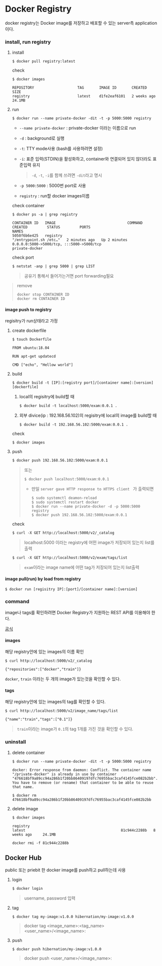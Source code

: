 # Docker Registry

docker registry는 Docker image를 저장하고 배포할 수 있는 server측 application이다.

### install, run registry

1. install

   ```
   $ docker pull registry:latest
   ```

   check 

   ```
   $ docker images 
   ```

   ```
   REPOSITORY                    TAG       IMAGE ID       CREATED       SIZE
   registry                      latest    d1fe2eaf6101   2 weeks ago   24.1MB
   ```

2. run

   ```
   $ docker run --name private-docker -dit -t -p 5000:5000 registry
   ```

   - `--name private-docker` : private-docker 이라는 이름으로 run
   
   - `-d` : background로 실행
   
   - `-t`: TTY mode사용 (bash를 사용하려면 설정)
   
   - `-i`: 표준 입력(STDIN)을 활성화하고, container와 연결되어 있지 않더라도 표준입력 유지
   
     > `-d`, `-t`, `-i`를 함께 쓰려면 `-dit`라고 명시
   
   - `-p 5000:5000` : 5000번 port로 사용
   
   - `registry` : run할 docker images이름
   
   check container

   ```
   $ docker ps -a | grep registry
   ```
   
   ```
   CONTAINER ID   IMAGE                                 COMMAND                  CREATED         STATUS         PORTS                                                                                                                                  NAMES
   5050f6b6e425   registry                              "/entrypoint.sh /etc…"   2 minutes ago   Up 2 minutes   0.0.0.0:5000->5000/tcp, :::5000->5000/tcp                                                                                              private-docker
   ```
   
   check port
   
   ```
   $ netstat -anp | grep 5000 | grep LIST
   ```
   
   > 공유기 통해서 들어가는거면 port forwarding필요



> remove
>
> ```
> docker stop CONTAINER ID
> docker rm CONTAINER ID
> ```
>
> 





#### image push to registry

regisitry가 run상태라고 가정

1. create dockerfile 

   ```
   $ touch Dockerfile
   ```

   ```
   FROM ubuntu:18.04
   
   RUN apt-get updatecd
   
   CMD ["echo", "Hellow world"]
   ```

2. build

   ```
   $ docker build -t [IP]:[registry port]/[container name]:[version] [dockerfile]
   ```

   

   1. local의 regisitry에 build할 때

      ```
      $ docker build -t localhost:5000/exam:0.0.1 .
      ```

   2. 외부 divice(ip : 192.168.56.102)의 regisitry에 local의 image를 build할 때

      ```
      $ docker build -t 192.168.56.102:5000/exam:0.0.1 .
      ```

   check 

   ```
   $ docker images
   ```

3. push

   ```
   $ docker push 192.168.56.102:5000/exam:0.0.1
   ```

   > 또는 
   >
   > ```
   > $ docker push localhost:5000/exam:0.0.1
   > ```
   >
   > - 만일 `server gave HTTP response to HTTPS client ` 가 출력되면
   >
   >   ```
   >   $ sudo systemctl deamon-reload
   >   $ sudo systemctl restart docker
   >   $ docker run --name private-docker -d -p 5000:5000 registry
   >   $ docker push 192.168.56.102:5000/exam:0.0.1
   >   ```

   check

   ```
   $ curl -X GET http://localhost:5000/v2/_catalog
   ```

   >localhost:5000 이라는 registry에 어떤 image가 저장되어 있는지 list를 출력

   ```
   $ curl -X GET http://localhost:5000/v2/exam/tags/list
   ```

   > `exam`이라는 image name에 어떤 tag가 저장되어 있는지 list출력

#### image pull(run) by load  from registry

```
$ docker run [regisitry IP]:[port]/[container name]:[version]
```



### command

image나 tags를 확인하려면 Docker Registry가 지원하는 REST API를 이용해야 한다.

[공식](https://docs.docker.com/registry/spec/api/)



#### images

해당 registry안에 있는 images의 이름 확인

```
$ curl http://localhost:5000/v2/_catalog
```

```
{"repositories":["docker","train"]}
```

`docker`, `train` 이라는 두 개의 image가 있는것을 확인할 수 있다.



#### tags

해당 registry안에 있는 images의 tag를 확인할 수 있다.

```
$ curl http://localhost:5000/v2/image_name/tags/list
```

```
{"name":"train","tags":["0.1"]}
```

> `train`이라는 image가 `0.1`의 tag 1개를 가진 것을 확인할 수 있다.



### uninstall

1. delete container

   ```
   $ docker run --name private-docker -dit -t -p 5000:5000 registry
   ```

   ```
   docker: Error response from daemon: Conflict. The container name "/private-docker" is already in use by container "476618bf9a89cc94a286b1f20bb86409197dfc76955bac3caf4145fce082b2bb". You have to remove (or rename) that container to be able to reuse that name.
   ```

   ```
   $ docker rm 476618bf9a89cc94a286b1f20bb86409197dfc76955bac3caf4145fce082b2bb
   ```

   

2. delete image

   ```
   $ docker images
   ```

   ```
   registry                                                                 latest                                            81c944c2288b   8 weeks ago     24.1MB
   ```

   ```
   docker rmi -f 81c944c2288b
   ```

   



## Docker Hub

public 또는 priebit 한 docker image를 push하고 pull하는데 사용



1. login

   ```
   $ docker login
   ```

   > username, password 입력

2. tag

   ```
   $ docker tag my-image:v1.0.0 hibernation/my-image:v1.0.0
   ```

   > docker tag <image_name>:<tag_name> <user_name>/<image_name>:<tag> 

3. push

   ```
   $ docker push hibernation/my-image:v1.0.0
   ```

   > docker push <user_name>/<image_name>:<tag> 